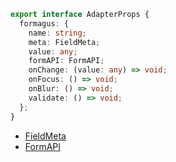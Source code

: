 ```typescript
export interface AdapterProps {
  formagus: {
    name: string;
    meta: FieldMeta;
    value: any;
    formAPI: FormAPI;
    onChange: (value: any) => void;
    onFocus: () => void;
    onBlur: () => void;
    validate: () => void;
  };
}
```

- [FieldMeta](./FieldMeta)
- [FormAPI](./FormAPI)

